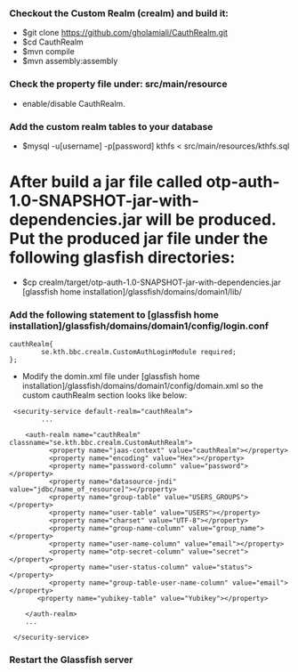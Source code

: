 ### Checkout the Custom Realm (crealm) and build it:

 *  $git clone https://github.com/gholamiali/CauthRealm.git
 *  $cd CauthRealm
 *  $mvn compile
 *  $mvn assembly:assembly
  
### Check the property file under: src/main/resource 
*  enable/disable CauthRealm.

### Add the custom realm tables to your database
 * $mysql -u[username] -p[password] kthfs < src/main/resources/kthfs.sql

# After build a jar file called otp-auth-1.0-SNAPSHOT-jar-with-dependencies.jar will be produced. Put the produced jar file under the following glasfish directories:

* $cp crealm/target/otp-auth-1.0-SNAPSHOT-jar-with-dependencies.jar  [glassfish home installation]/glassfish/domains/domain1/lib/

### Add the following statement to [glassfish home installation]/glassfish/domains/domain1/config/login.conf

```
cauthRealm{
        se.kth.bbc.crealm.CustomAuthLoginModule required;
};

```
* Modify the domin.xml file under [glassfish home installation]/glassfish/domains/domain1/config/domain.xml so the custom cauthRealm section looks like below:


```
 <security-service default-realm="cauthRealm">
 	 	...
  
    <auth-realm name="cauthRealm" classname="se.kth.bbc.crealm.CustomAuthRealm">
          <property name="jaas-context" value="cauthRealm"></property>
          <property name="encoding" value="Hex"></property>
          <property name="password-column" value="password"></property>
          <property name="datasource-jndi" value="jdbc/name_of_resource]"></property>
          <property name="group-table" value="USERS_GROUPS"></property>
          <property name="user-table" value="USERS"></property>
          <property name="charset" value="UTF-8"></property>
          <property name="group-name-column" value="group_name"></property>
          <property name="user-name-column" value="email"></property>
          <property name="otp-secret-column" value="secret"></property>
          <property name="user-status-column" value="status"></property>
          <property name="group-table-user-name-column" value="email"></property>
	   <property name="yubikey-table" value="Yubikey"></property>
        
	</auth-realm>
	...

 </security-service>

```

### Restart the Glassfish server
